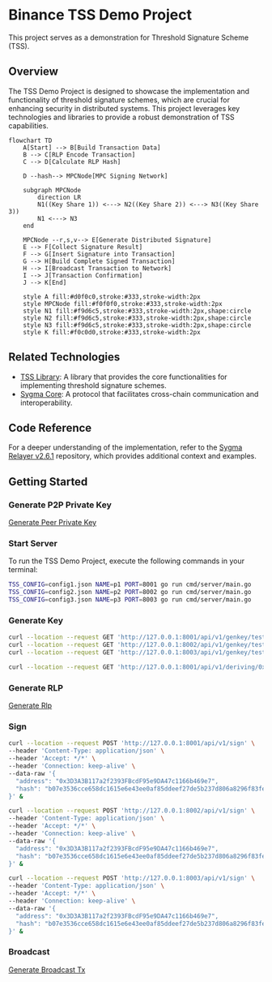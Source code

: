 # Binance TSS Demo Project

This project serves as a demonstration for Threshold Signature Scheme (TSS).

## Overview

The TSS Demo Project is designed to showcase the implementation and functionality of threshold signature schemes, which are crucial for enhancing security in distributed systems. This project leverages key technologies and libraries to provide a robust demonstration of TSS capabilities.

```mermaid
flowchart TD
    A[Start] --> B[Build Transaction Data]
    B --> C[RLP Encode Transaction]
    C --> D[Calculate RLP Hash]

    D --hash--> MPCNode[MPC Signing Network]

    subgraph MPCNode
        direction LR
        N1((Key Share 1)) <---> N2((Key Share 2)) <---> N3((Key Share 3))
        N1 <---> N3
    end

    MPCNode --r,s,v--> E[Generate Distributed Signature]
    E --> F[Collect Signature Result]
    F --> G[Insert Signature into Transaction]
    G --> H[Build Complete Signed Transaction]
    H --> I[Broadcast Transaction to Network]
    I --> J[Transaction Confirmation]
    J --> K[End]

    style A fill:#d0f0c0,stroke:#333,stroke-width:2px
    style MPCNode fill:#f0f0f0,stroke:#333,stroke-width:2px
    style N1 fill:#f9d6c5,stroke:#333,stroke-width:2px,shape:circle
    style N2 fill:#f9d6c5,stroke:#333,stroke-width:2px,shape:circle
    style N3 fill:#f9d6c5,stroke:#333,stroke-width:2px,shape:circle
    style K fill:#f0c0d0,stroke:#333,stroke-width:2px
```

## Related Technologies

- [TSS Library](https://github.com/binance-chain/tss-lib): A library that provides the core functionalities for implementing threshold signature schemes.
- [Sygma Core](https://github.com/sygmaprotocol/sygma-core): A protocol that facilitates cross-chain communication and interoperability.

## Code Reference

For a deeper understanding of the implementation, refer to the [Sygma Relayer v2.6.1](https://github.com/sprintertech/sygma-relayer/tree/v2.6.1) repository, which provides additional context and examples.

## Getting Started

### Generate P2P Private Key

[Generate Peer Private Key](https://github.com/myronzhangweb3/binance-tss-demo/blob/cbc42d77af3909b9ba8a82453234b4d10928bbab/cli/generateKey_test.go#L8)


### Start Server
To run the TSS Demo Project, execute the following commands in your terminal:

```bash
TSS_CONFIG=config1.json NAME=p1 PORT=8001 go run cmd/server/main.go
TSS_CONFIG=config2.json NAME=p2 PORT=8002 go run cmd/server/main.go
TSS_CONFIG=config3.json NAME=p3 PORT=8003 go run cmd/server/main.go
```

### Generate Key

```bash
curl --location --request GET 'http://127.0.0.1:8001/api/v1/genkey/test2' &
curl --location --request GET 'http://127.0.0.1:8002/api/v1/genkey/test2' &
curl --location --request GET 'http://127.0.0.1:8003/api/v1/genkey/test2' &
```

```bash
curl --location --request GET 'http://127.0.0.1:8001/api/v1/deriving/0x3D3A3B117a2f2393FBcdF95e9DA47c1166b469e7/key1'
```

### Generate RLP

[Generate Rlp](https://github.com/myronzhangweb3/binance-tss-demo/blob/930fcc797c283f43400907d6cb3966a8f25b277b/test/tx_build/sign_test.go#L10)

###  Sign
```bash
curl --location --request POST 'http://127.0.0.1:8001/api/v1/sign' \
--header 'Content-Type: application/json' \
--header 'Accept: */*' \
--header 'Connection: keep-alive' \
--data-raw '{
  "address": "0x3D3A3B117a2f2393FBcdF95e9DA47c1166b469e7",
  "hash": "b07e3536cce658dc1615e6e43ee0af85ddeef27de5b237d806a8296f83fec261"
}' &

curl --location --request POST 'http://127.0.0.1:8002/api/v1/sign' \
--header 'Content-Type: application/json' \
--header 'Accept: */*' \
--header 'Connection: keep-alive' \
--data-raw '{
  "address": "0x3D3A3B117a2f2393FBcdF95e9DA47c1166b469e7",
  "hash": "b07e3536cce658dc1615e6e43ee0af85ddeef27de5b237d806a8296f83fec261"
}' &

curl --location --request POST 'http://127.0.0.1:8003/api/v1/sign' \
--header 'Content-Type: application/json' \
--header 'Accept: */*' \
--header 'Connection: keep-alive' \
--data-raw '{
  "address": "0x3D3A3B117a2f2393FBcdF95e9DA47c1166b469e7",
  "hash": "b07e3536cce658dc1615e6e43ee0af85ddeef27de5b237d806a8296f83fec261"
}' &
```

### Broadcast

[Generate Broadcast Tx](https://github.com/myronzhangweb3/binance-tss-demo/blob/930fcc797c283f43400907d6cb3966a8f25b277b/test/tx_build/sign_test.go#L35)